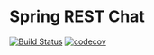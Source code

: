 # Spring REST Chat
[![Build Status](https://travis-ci.com/denisRudie/spring-rest-chat.svg?branch=main)](https://travis-ci.com/denisRudie/spring-rest-chat)
[![codecov](https://codecov.io/gh/denisRudie/spring-rest-chat/branch/main/graph/badge.svg)](https://codecov.io/gh/denisRudie/spring-rest-chat)
